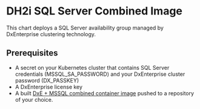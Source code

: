 # DH2i SQL Server Combined Image

This chart deploys a SQL Server availability group managed by DxEnterprise clustering technology. 

## Prerequisites

- A secret on your Kubernetes cluster that contains SQL Server credentials (MSSQL_SA_PASSWORD) and your DxEnterprise cluster password (DX_PASSKEY)
- A DxEnterprise license key
- A built [DxE + MSSQL combined container image](https://support.dh2i.com/docs/v22.0/guides/dxenterprise/containers/building-dxemssql-qsg) pushed to a repository of your choice.
